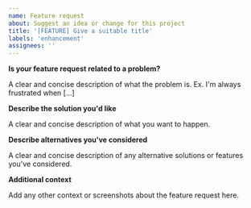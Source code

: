```yaml
---
name: Feature request
about: Suggest an idea or change for this project
title: '[FEATURE] Give a suitable title'
labels: 'enhancement'
assignees: ''
---
```


**Is your feature request related to a problem?**

A clear and concise description of what the problem is. Ex. I'm always frustrated when [...]

**Describe the solution you'd like**

A clear and concise description of what you want to happen.

**Describe alternatives you've considered**

A clear and concise description of any alternative solutions or features you've considered.

**Additional context**

Add any other context or screenshots about the feature request here.
